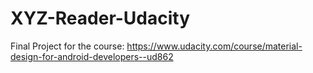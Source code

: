 # XYZ-Reader-Udacity
Final Project for the course: https://www.udacity.com/course/material-design-for-android-developers--ud862
